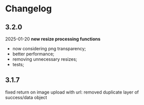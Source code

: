 # Changelog

## 3.2.0
2025-01-20
**new resize processing functions**
-	now considering png transparency;
-	better performance;
-	removing unnecessary resizes;
-	tests;

## 3.1.7
fixed return on image upload with url: removed duplicate layer of success/data object